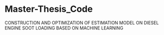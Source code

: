 # Master-Thesis_Code
CONSTRUCTION AND OPTIMIZATION OF ESTIMATION MODEL ON DIESEL ENGINE SOOT LOADING BASED ON MACHINE LEARNING
